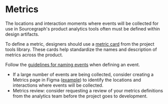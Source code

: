 # Metrics

The locations and interaction moments where events will be collected for use in Sourcegraph's product analytics tools often must be defined within design artifacts.

To define a metric, designers should use a [metric card](https://www.figma.com/file/8qNcDzOXLj1hcOM76WDPN9/%F0%9F%9B%A0Project-Tools?node-id=2597%3A6172) from the project tools library. These cards help standardize the names and description of metrics across the product.

Follow the [guidelines for naming events](../../../bizops/amplitude.md#adding-events-to-amplitude) when defining an event.

- If a large number of events are being collected, consider creating a Metrics page in Figma ([example](https://www.figma.com/file/LfQUGTLvfYWxyuFoyQsptB/?node-id=251%3A7408)) to identify the locations and interactions where events will be collected.
- Metrics review: consider requesting a review of your metrics definitions from the analytics team before the project goes to development.
